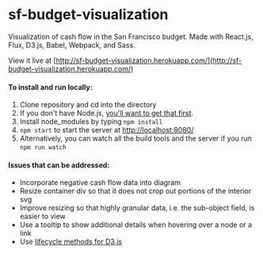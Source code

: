# sf-budget-visualization
Visualization of cash flow in the San Francisco budget. Made with React.js, Flux, D3.js, Babel, Webpack, and Sass.

View it live at [http://sf-budget-visualization.herokuapp.com/](http://sf-budget-visualization.herokuapp.com/)

#### To install and run locally:
1. Clone repository and cd into the directory
2. If you don't have Node.js, [you'll want to get that first](https://docs.npmjs.com/getting-started/installing-node).
3. Install node_modules by typing ```npm install```
4. ```npm start``` to start the server at [http://localhost:8080/](http://localhost:8080/)
5. Alternatively, you can watch all the build tools and the server if you run ```npm run watch```

#### Issues that can be addressed:
- Incorporate negative cash flow data into diagram
- Resize container div so that it does not crop out portions of the interior svg
- Improve resizing so that highly granular data, i.e. the sub-object field, is easier to view
- Use a tooltip to show additional details when hovering over a node or a link
- Use [lifecycle methods for D3.js](http://nicolashery.com/integrating-d3js-visualizations-in-a-react-app/)
